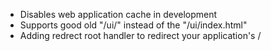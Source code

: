 + Disables web application cache in development
+ Supports good old "/ui/" instead of the "/ui/index.html"
+ Adding redrect root handler to redirect your application's / 
